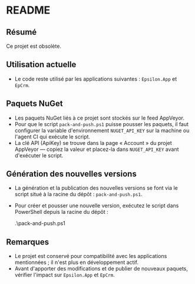 README
======

Résumé
------

Ce projet est obsolète.

Utilisation actuelle
--------------------

- Le code reste utilisé par les applications suivantes : `Epsilon.App` et `EpCrm`.

Paquets NuGet
-------------

- Les paquets NuGet liés à ce projet sont stockés sur le feed AppVeyor.
- Pour que le script `pack-and-push.ps1` puisse pousser les paquets, il faut configurer la variable d'environnement `NUGET_API_KEY` sur la machine ou l'agent CI qui exécute le script.
- La clé API (ApiKey) se trouve dans la page « Account » du projet AppVeyor — copiez la valeur et placez-la dans `NUGET_API_KEY` avant d'exécuter le script.

Génération des nouvelles versions
---------------------------------

- La génération et la publication des nouvelles versions se font via le script situé à la racine du dépôt : `pack-and-push.ps1`.

- Pour créer et pousser une nouvelle version, exécutez le script dans PowerShell depuis la racine du dépôt :

  .\pack-and-push.ps1

Remarques
---------

- Le projet est conservé pour compatibilité avec les applications mentionnées ; il n'est plus en développement actif.
- Avant d'apporter des modifications et de publier de nouveaux paquets, vérifier l'impact sur `Epsilon.App` et `EpCrm`.
